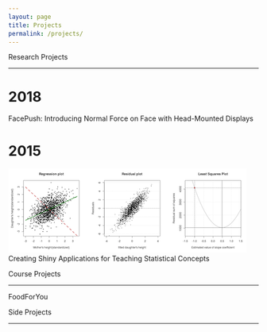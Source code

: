 ```yaml
---
layout: page
title: Projects
permalink: /projects/
---
```


Research Projects
* * *

2018
====
FacePush: Introducing Normal Force on Face with Head-Mounted Displays

2015
====
![Some text](./images/sdt.png)
Creating Shiny Applications for Teaching Statistical Concepts

Course Projects
* * *

FoodForYou

Side Projects
* * *